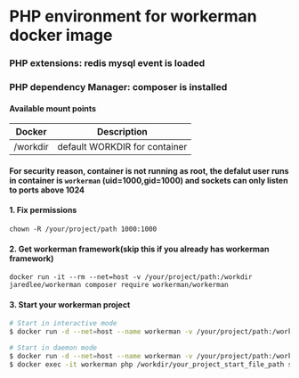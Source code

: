 # PHP environment for workerman docker image

### PHP extensions: redis mysql event is loaded
### PHP dependency Manager: composer is installed

#### Available mount points

| Docker              | Description |
|---------------------|-------------|
| /workdir | default WORKDIR for container |

#### For security reason, container is not running as root, the defalut user runs in container is `workerman` (uid=1000,gid=1000) and sockets can only listen to ports above 1024

#### 1. Fix permissions

    chown -R /your/project/path 1000:1000

#### 2. Get workerman framework(skip this if you already has workerman framework)

    docker run -it --rm --net=host -v /your/project/path:/workdir jaredlee/workerman composer require workerman/workerman


#### 3. Start your workerman project 
```bash
# Start in interactive mode  
$ docker run -d --net=host --name workerman -v /your/project/path:/workdir jaredlee/workerman php /workdir/your_project_start_file_path start

# Start in daemon mode
$ docker run -d --net=host --name workerman -v /your/project/path:/workdir jaredlee/workerman tail -f /dev/stdout
$ docker exec -it workerman php /workdir/your_project_start_file_path start -d
```
